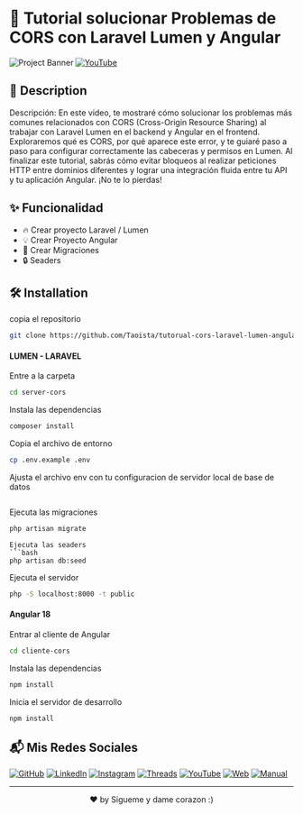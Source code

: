 
# 🚀 Tutorial solucionar Problemas de CORS con Laravel Lumen y Angular

![Project Banner](https://i.ibb.co/8NVVJdt/CORS.png)
[![YouTube](https://img.shields.io/badge/YouTube-FF0000?style=flat&logo=youtube&logoColor=white)](https://www.youtube.com/@devtao3753)
## 📖 Description

Descripción: En este video, te mostraré cómo solucionar los problemas más comunes relacionados con CORS (Cross-Origin Resource Sharing) al trabajar con Laravel Lumen en el backend y Angular en el frontend. Exploraremos qué es CORS, por qué aparece este error, y te guiaré paso a paso para configurar correctamente las cabeceras y permisos en Lumen. Al finalizar este tutorial, sabrás cómo evitar bloqueos al realizar peticiones HTTP entre dominios diferentes y lograr una integración fluida entre tu API y tu aplicación Angular. ¡No te lo pierdas!

## ✨  Funcionalidad

- 🔥 Crear proyecto Laravel / Lumen
- 💡 Crear Proyecto Angular
- 🎨 Crear Migraciones
- 🔒 Seaders

## 🛠️ Installation

copia el repositorio
```bash
git clone https://github.com/Taoista/tutorual-cors-laravel-lumen-angular.git
```

#### LUMEN - LARAVEL

Entre  a la carpeta
```bash
cd server-cors
```

Instala las dependencias
```bash
composer install
```

Copia el archivo de entorno
```bash
cp .env.example .env
```

Ajusta el archivo env con tu configuracion de servidor local de base de datos
```bash

```
Ejecuta las migraciones
```bash
php artisan migrate
```
```
Ejecuta las seaders
```bash
php artisan db:seed
```

Ejecuta el servidor
```bash
php -S localhost:8000 -t public

```

####  Angular 18

Entrar al cliente de Angular
```bash
cd cliente-cors
```
Instala las dependencias
```bash
npm install
```
Inicia el servidor de desarrollo
```bash
npm install
```

## 📬 Mis Redes Sociales


[![GitHub](https://img.shields.io/badge/GitHub-181717?style=flat&logo=github&logoColor=white)](https://github.com/Taoista)
[![LinkedIn](https://img.shields.io/badge/LinkedIn-0077B5?style=flat&logo=linkedin&logoColor=white)](https://www.linkedin.com/in/alberto-olave-carvajal-838482197/)
[![Instagram](https://img.shields.io/badge/Instagram-E1306C?style=flat&logo=instagram&logoColor=white)](https://www.instagram.com/alberto_olave73/)
[![Threads](https://img.shields.io/badge/Threads-000000?style=flat&logo=threads&logoColor=white)](https://www.threads.net/@alberto_olave73?hl=es-la)
[![YouTube](https://img.shields.io/badge/YouTube-FF0000?style=flat&logo=youtube&logoColor=white)](https://www.youtube.com/@devtao3753)
[![Web](https://img.shields.io/badge/Web-0078D4?style=flat&logo=internet-explorer&logoColor=white)](https://alberto-olave.cl)
[![Manual](https://img.shields.io/badge/Manual-FFA500?style=flat&logo=book&logoColor=white)](https://www.tu_manual_web.com)



---

<p align="center">
  ❤️ by  Sigueme y dame corazon :)
</p>

